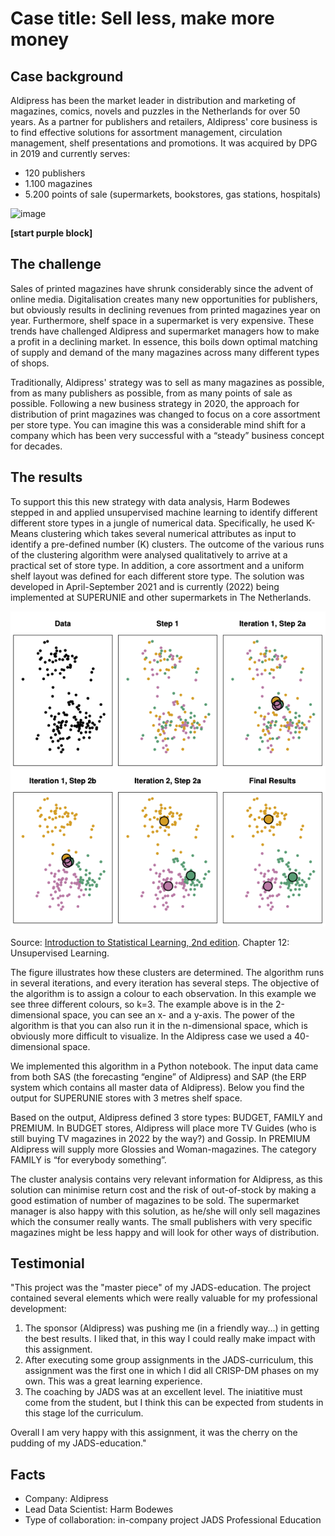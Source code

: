 # Case title: Sell less, make more money

## Case background

Aldipress has been the market leader in distribution and marketing of magazines, comics, novels and puzzles in the Netherlands for over 50 years. As a partner for publishers and retailers, Aldipress' core business is to find effective solutions for assortment management, circulation management, shelf presentations and promotions. It was acquired by DPG in 2019 and currently serves:

-	120 publishers
-	1.100 magazines
-	5.200 points of sale (supermarkets, bookstores, gas stations, hospitals)

![image](https://aldipress-site.storage.googleapis.com/wp-content/uploads/20220425095624/Logo_Aldipress_2323x1550-1-1.jpg)

__\[start purple block\]__
  
## The challenge 

Sales of printed magazines have shrunk considerably since the advent of online media. Digitalisation creates many new opportunities for publishers, but obviously results in declining revenues from printed magazines year on year. Furthermore, shelf space in a supermarket is very expensive. These trends have challenged Aldipress and supermarket managers how to make a profit in a declining market. In essence, this boils down optimal matching of supply and demand of the many magazines across many different types of shops.

Traditionally, Aldipress' strategy was to sell as many magazines as possible, from as many publishers as possible, from as many points of sale as possible. Following a new business strategy in 2020, the approach for distribution of print magazines was changed to focus on a core assortment per store type. You can imagine this was a considerable mind shift for a company which has been very successful with a “steady” business concept for decades.

## The results

To support this this new strategy with data analysis, Harm Bodewes stepped in and applied unsupervised machine learning to identify different different store types in a jungle of numerical data. Specifically, he used K-Means clustering which takes several numerical attributes as input to identify a pre-defined number (K) clusters. The outcome of the various runs of the clustering algorithm were analysed qualitatively to arrive at a practical set of store type. In addition, a core assortment and a uniform shelf layout was defined for each different store type. The solution was developed in April-September 2021 and is currently (2022) being implemented at SUPERUNIE and other supermarkets in The Netherlands.

![image](islr-figure-12.8.png)

Source: [Introduction to Statistical Learning, 2nd edition](https://www.statlearning.com/). Chapter 12: Unsupervised Learning.

The figure illustrates how these clusters are determined. The algorithm runs in several iterations, and every iteration has several steps. The objective of the algorithm is to assign a colour to each observation. In this example we see three different colours, so k=3. The example above is in the 2-dimensional space, you can see an x- and a y-axis. The power of the algorithm is that you can also run it in the n-dimensional space, which is obviously more difficult to visualize. In the Aldipress case we used a 40-dimensional space. 

We implemented this algorithm in a Python notebook. The input data came from both SAS (the forecasting “engine” of Aldipress) and SAP (the ERP system which contains all master data of Aldipress). Below you find the output for SUPERUNIE stores with 3 metres shelf space.

Based on the output, Aldipress defined 3 store types: BUDGET, FAMILY and PREMIUM. In BUDGET stores, Aldipress will place more TV Guides (who is still buying TV magazines in 2022 by the way?) and Gossip. In PREMIUM Aldipress will supply more Glossies and Woman-magazines. The category FAMILY is “for everybody something”.

The cluster analysis contains very relevant information for Aldipress, as this solution can minimise return cost and the risk of out-of-stock by making a good estimation of number of magazines to be sold. The supermarket manager is also happy with this solution, as he/she will only sell magazines which the consumer really wants. The small publishers with very specific magazines might be less happy and will look for other ways of distribution.

## Testimonial

"This project was the "master piece" of my JADS-education. The project contained several elements which were really valuable for my professional development:
1. The sponsor (Aldipress) was pushing me (in a friendly way...) in getting the best results. I  liked that, in this way I could really make impact with this assignment. 
2. After executing some group assignments in the JADS-curriculum, this assignment was the first one in which I did all CRISP-DM phases on my own. This was a great learning experience. 
3. The coaching by JADS was at an excellent level. The iniatitive must come from the student, but I think this can be expected from students in this stage lof the curriculum.

Overall I am very happy with this assignment, it was the cherry on the pudding of my JADS-education."

## Facts

- Company: Aldipress
- Lead Data Scientist: Harm Bodewes
- Type of collaboration: in-company project JADS Professional Education 
